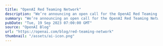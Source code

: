 ```yaml
---
title: "OpenAI Red Teaming Network"
description: "We’re announcing an open call for the OpenAI Red Teaming Network and invite domain experts interested in improving the safety of OpenAI’s models to join our efforts."
summary: "We’re announcing an open call for the OpenAI Red Teaming Network and invite domain experts interested in improving the safety of OpenAI’s models to join our efforts."
pubDate: "Tue, 19 Sep 2023 07:00:00 GMT"
source: "OpenAI Blog"
url: "https://openai.com/blog/red-teaming-network"
thumbnail: "/assets/ai-icon.png"
---
```


